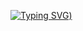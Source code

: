 [![Typing SVG](https://readme-typing-svg.herokuapp.com?font=Fira+Code&pause=1000&color=7202D6&vCenter=true&width=435&lines=Hi%2C+my+name+is+Khai+Luca!;I'm+a+Front-End+Development+student+;Welcome!+%3A))](https://git.io/typing-svg)
<!--
**Khai-Luca/Khai-Luca** is a ✨ _special_ ✨ repository because its `README.md` (this file) appears on your GitHub profile.

Here are some ideas to get you started:

- 🔭 I’m currently working on ...
- 🌱 I’m currently learning ...
- 👯 I’m looking to collaborate on ...
- 🤔 I’m looking for help with ...
- 💬 Ask me about ...
- 📫 How to reach me: ...
- 😄 Pronouns: ...
- ⚡ Fun fact: ...
-->
